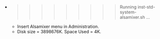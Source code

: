 * >>>>>>>>> Running inst-std-system-alsamixer.sh ...
  * Insert Alsamixer menu in Administration.
  * Disk size = 3898676K. Space Used = 4K.
